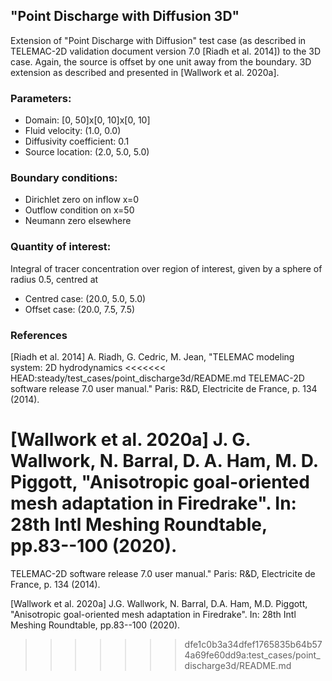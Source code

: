 ## "Point Discharge with Diffusion 3D"

Extension of "Point Discharge with Diffusion" test case (as described in TELEMAC-2D validation
document version 7.0 [Riadh et al. 2014]) to the 3D case. Again, the source is offset by one unit
away from the boundary. 3D extension as described and presented in [Wallwork et al. 2020a].


### Parameters:
  * Domain: [0, 50]x[0, 10]x[0, 10]
  * Fluid velocity: (1.0, 0.0)
  * Diffusivity coefficient: 0.1
  * Source location: (2.0, 5.0, 5.0)

### Boundary conditions:
  * Dirichlet zero on inflow x=0
  * Outflow condition on x=50
  * Neumann zero elsewhere

### Quantity of interest:
Integral of tracer concentration over region of interest, given by a sphere of radius 0.5, centred at
  * Centred case: (20.0, 5.0, 5.0)
  * Offset case: (20.0, 7.5, 7.5)


### References

[Riadh et al. 2014] A. Riadh, G. Cedric, M. Jean, "TELEMAC modeling system: 2D hydrodynamics
<<<<<<< HEAD:steady/test_cases/point_discharge3d/README.md
    TELEMAC-2D software release 7.0 user manual." Paris:  R&D, Electricite de France, p. 134 (2014).

[Wallwork et al. 2020a] J. G. Wallwork, N. Barral, D. A. Ham, M. D. Piggott, "Anisotropic
    goal-oriented mesh adaptation in Firedrake". In: 28th Intl Meshing Roundtable, pp.83--100 (2020).
=======
TELEMAC-2D software release 7.0 user manual." Paris:  R&D, Electricite de France, p. 134 (2014).

[Wallwork et al. 2020a] J.G. Wallwork, N. Barral, D.A. Ham, M.D. Piggott, "Anisotropic goal-oriented
mesh adaptation in Firedrake". In: 28th Intl Meshing Roundtable, pp.83--100 (2020).
>>>>>>> dfe1c0b3a34dfef1765835b64b574a69fe60dd9a:test_cases/point_discharge3d/README.md
